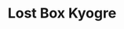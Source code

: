 ---
title: Lost Box Kyogre
layout: deck
era: 2023
description: 1st Place World Championships 2023 - Juniors - Shao Tong Yen
achievements:
  - position: 1st
    competition: World Championships 2023
    division: Juniors
    player: Shao Tong Yen
links:
  - href: https://limitlesstcg.com/decks/list/8176
    title: Limitless Page
  - href: https://bulbapedia.bulbagarden.net/wiki/Psychic_Elegance_(TCG)
    title: Bulbapedia
cards:
  pokemon:
    - name: Comfey
      set: LOR
      number: 79
      quantity: 4
    - name: Sableye
      set: LOR
      number: 70
      quantity: 2
    - name: Kyogre
      set: CEL
      number: 3
      quantity: 1
    - name: Manaphy
      set: BRS
      number: 41
      quantity: 1
    - name: Radiant Greninja
      set: ASR
      number: 46
      quantity: 1
    - name: Cramorant
      set: LOR
      number: 50
      quantity: 1
    - name: Dragonite V
      set: PR-SW
      number: 154
      quantity: 1
    - name: Raikou V
      set: BRS
      number: 48
      quantity: 1
  trainers:
    - name: Colress's Experiment
      set: LOR
      number: 155
      quantity: 4
    - name: Klara
      set: CRE
      number: 145
      quantity: 1
    - name: Switch Cart
      set: ASR
      number: 154
      quantity: 4
    - name: Escape Rope
      set: BST
      number: 125
      quantity: 4
    - name: Battle VIP Pass
      set: FST
      number: 225
      quantity: 4
    - name: Mirage Gate
      set: LOR
      number: 163
      quantity: 4
    - name: Nest Ball
      set: SVI
      number: 181
      quantity: 3
    - name: Energy Recycler
      set: BST
      number: 124
      quantity: 2
    - name: Lost Vacuum
      set: LOR
      number: 162
      quantity: 2
    - name: Super Rod
      set: PAL
      number: 188
      quantity: 2
    - name: Hisuian Heavy Ball
      set: ASR
      number: 146
      quantity: 1
    - name: Echoing Horn
      set: CRE
      number: 136
      quantity: 1
    - name: Pal Pad
      set: SVI
      number: 182
      quantity: 1
    - name: Forest Seal Stone
      set: SIT
      number: 156
      quantity: 2
    - name: PokéStop
      set: PGO
      number: 68
      quantity: 2
  energy:
    - name: Water Energy
      set: SVE
      number: 11
      quantity: 5
    - name: Psychic Energy
      set: SVE
      number: 13
      quantity: 3
    - name: Lightning Energy
      set: SVE
      number: 12
      quantity: 3
---